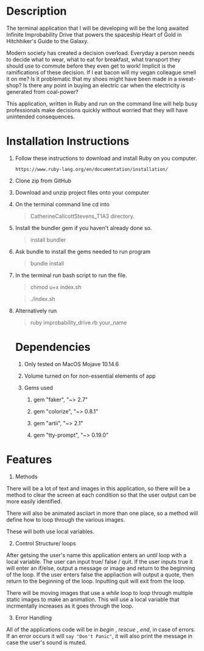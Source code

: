 # Description

The terminal application that I will be developing will be the long awaited Infinite Improbability Drive that powers the spaceship Heart of Gold in Hitchhiker's Guide to the Galaxy. 

Modern society has created a decision overload. Everyday a person needs to decide what to wear, what to eat for breakfast, what transport they should use to commute before they even get to work! Implicit is the ramifications of these decision. If I eat bacon will my vegan colleague smell it on me? Is it problematic that my shoes might have been made in a sweat-shop? Is there any point in buying an electric car when the electricity is generated from coal-power?

This application, written in Ruby and run on the command line will help busy professionals make decisions quickly without worried that they will have unintended consequences.

# Installation Instructions

1. Follow these instructions to download and install Ruby on you computer.

   ```https://www.ruby-lang.org/en/documentation/installation/```

2. Clone zip from GitHub

3. Download and unzip project files onto your computer

4. On the terminal command line cd into 

   > CatherineCallcottStevens_T1A3 directory. 

5. Install the bundler gem if you haven't already done so.

   > install bundler

6. Ask bundle to install the gems needed to run program

   > bundle install

7. In the terminal run bash script to run the file.

      > chmod u+x index.sh

   > ./index.sh

8. Alternatively run

   > ruby improbability_drive.rb your_name

   # Dependencies

   1. Only tested on MacOS Mojave 10.14.6
   2. Volume turned on for non-essential elements of app
   3. Gems used

      1. gem "faker", "~> 2.7"

      2. gem "colorize", "~> 0.8.1"

      3. gem "artii", "~> 2.1"

      4. gem "tty-prompt", "~> 0.19.0"

# Features

1. Methods

There will be a lot of text and images in this application, so there will be a method to clear the screen at each condition so that the user output can be more easily identified. 

There will also be animated asciiart in more than one place, so a method will define how to loop through the various images.

These will both use local variables.

2. Control Structure/ loops

After getsing the user's name this application enters an _until_ loop with a local variable. The user can input true/ false / quit. If the user inputs true it will enter an if/else, output a message or image and return to the beginning of the loop. If the user enters false the appliaction will output a quote, then return to the beginning of the loop. Inputting quit will exit from the loop.

There will be moving images that use a _while_ loop to loop through multiple static images to make an animation. This will use a local variable that incrmentally increases as it goes through the loop.


3. Error Handling

All of the applications code will be in _begin_ , _rescue_ , _end_, in case of errors. If an error occurs it will `say "Don't Panic"`, it will also print the message in case the user's sound is muted.

